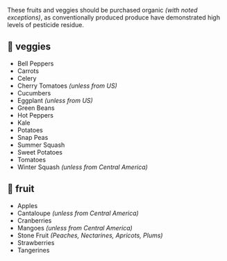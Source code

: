 These fruits and veggies should be purchased organic *(with noted exceptions)*, as conventionally produced produce have demonstrated high levels of pesticide residue.

## 🥕 veggies
* Bell Peppers
* Carrots
* Celery
* Cherry Tomatoes *(unless from US)*
* Cucumbers
* Eggplant *(unless from US)*
* Green Beans
* Hot Peppers
* Kale
* Potatoes
* Snap Peas
* Summer Squash
* Sweet Potatoes
* Tomatoes
* Winter Squash *(unless from Central America)*

## 🥭 fruit
* Apples
* Cantaloupe *(unless from Central America)*
* Cranberries
* Mangoes *(unless from Central America)*
* Stone Fruit *(Peaches, Nectarines, Apricots, Plums)*
* Strawberries
* Tangerines
